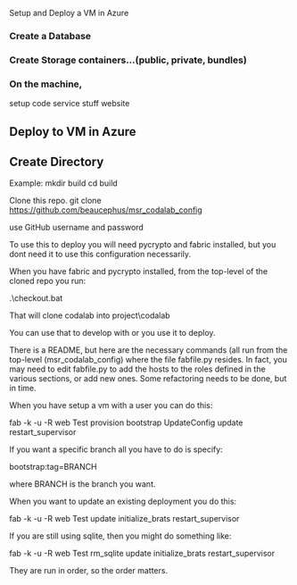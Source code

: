 Setup and Deploy a VM in Azure

###  Create a Database

###  Create Storage containers…(public, private, bundles)

### On the machine, 
setup code
service stuff
website

## Deploy to VM in Azure
## Create Directory
Example:  mkdir build
cd build

Clone this repo.
git clone https://github.com/beaucephus/msr_codalab_config

use GitHub username and password

To use this to deploy you will need pycrypto and fabric installed, but you dont need it to use this configuration necessarily.

When you have fabric and pycrypto installed, from the top-level of the cloned repo you run:

.\checkout.bat

That will clone codalab into project\codalab

You can use that to develop with or you use it to deploy.

There is a README, but here are the necessary commands (all run from the top-level (msr_codalab_config) where the file fabfile.py resides. In fact, you may need to edit fabfile.py to add the hosts to the roles defined in the various sections, or add new ones. Some refactoring needs to be done, but in time.

When you have setup a vm with a user you can do this:

  fab -k -u <user> -R web Test provision bootstrap UpdateConfig update restart_supervisor

If you want a specific branch all you have to do is specify:

  bootstrap:tag=BRANCH

where BRANCH is the branch you want. 

When you want to update an existing deployment you do this:

  fab -k -u <user> -R web Test update initialize_brats restart_supervisor

If you are still using sqlite, then you might do something like:

  fab -k -u <user> -R web Test rm_sqlite update initialize_brats restart_supervisor

They are run in order, so the order matters.
